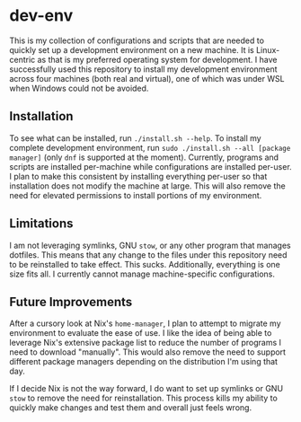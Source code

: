 # dev-env
This is my collection of configurations and scripts that are needed to quickly set up a development environment on a new machine. It is Linux-centric as that is my preferred operating system for development. I have successfully used this repository to install my development environment across four machines (both real and virtual), one of which was under WSL when Windows could not be avoided.

## Installation
To see what can be installed, run `./install.sh --help`. To install my complete development environment, run `sudo ./install.sh --all [package manager]` (only `dnf` is supported at the moment). Currently, programs and scripts are installed per-machine while configurations are installed per-user. I plan to make this consistent by installing everything per-user so that installation does not modify the machine at large. This will also remove the need for elevated permissions to install portions of my environment.

## Limitations
I am not leveraging symlinks, GNU `stow`, or any other program that manages dotfiles. This means that any change to the files under this repository need to be reinstalled to take effect. This sucks. Additionally, everything is one size fits all. I currently cannot manage machine-specific configurations.

## Future Improvements
After a cursory look at Nix's `home-manager`, I plan to attempt to migrate my environment to evaluate the ease of use. I like the idea of being able to leverage Nix's extensive package list to reduce the number of programs I need to download "manually". This would also remove the need to support different package managers depending on the distribution I'm using that day.

If I decide Nix is not the way forward, I do want to set up symlinks or GNU `stow` to remove the need for reinstallation. This process kills my ability to quickly make changes and test them and overall just feels wrong.
